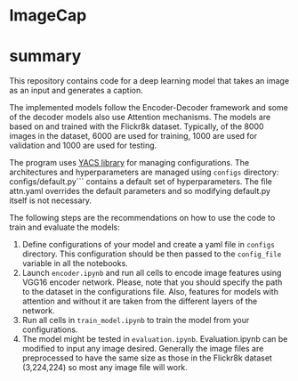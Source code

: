# ImageCap
# summary
This repository contains code for a deep learning model that takes an image as an input and
generates a caption.

The implemented models follow the Encoder-Decoder framework and some of the decoder models also use Attention mechanisms. 
The models are based on and trained with the Flickr8k dataset. Typically, of the 8000 images in the dataset, 6000 are
used for training, 1000 are used for validation and 1000 are used for testing.

The program uses [YACS library](https://github.com/rbgirshick/yacs) for managing configurations. The architectures and hyperparameters are managed using ```configs``` directory: configs/default.py``` contains a default set of hyperparameters. The file attn.yaml overrides the default parameters and so modifying default.py itself is not necessary.

The following steps are the recommendations on how to use the code to train and evaluate the models:
1. Define configurations of your model and create a yaml file in ```configs``` directory. This configuration should be then passed to the ```config_file``` variable in all the notebooks.
2. Launch ```encoder.ipynb``` and run all cells to encode image features using VGG16 encoder network. Please, note that you should specify the path to the dataset in the configurations file. Also, features for models with attention and without it are taken from the different layers of the network.
3. Run all cells in ```train_model.ipynb``` to train the model from your configurations.
4. The model might be tested in ```evaluation.ipynb```. Evaluation.ipynb can be modified to input any image desired. Generally the
image files are preprocessed to have the same size as those in the Flickr8k dataset (3,224,224) so most any image file will work.
